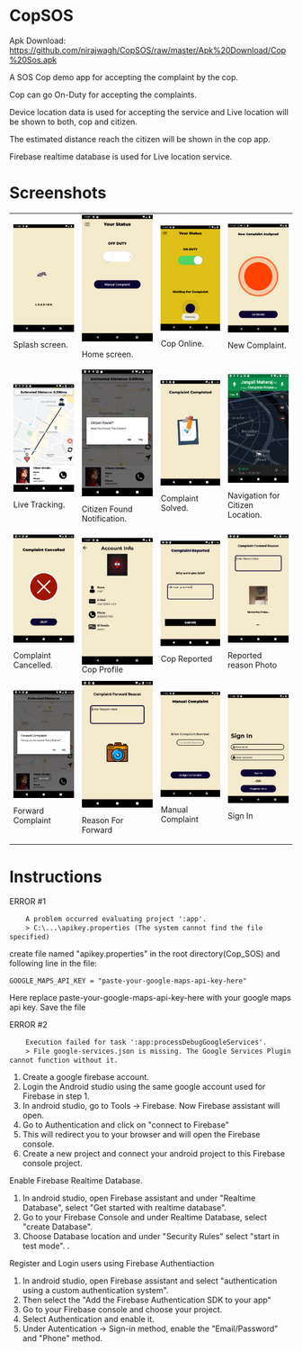 # CopSOS

Apk Download: https://github.com/nirajwagh/CopSOS/raw/master/Apk%20Download/Cop%20Sos.apk

A SOS Cop demo app for accepting the complaint by the cop.

Cop can go On-Duty for accepting the complaints.

Device location data is used for accepting the service and Live location will be shown to both, cop and citizen.

The estimated distance reach the citizen will be shown in the cop app.

Firebase realtime database is used for Live location service.


# Screenshots

<table>
        
  <tr>
  <td>
  <img src="/CopSOS/Screenshots/loading.png" align="top">
  
  Splash screen.
  </td>
  <td>
  <img src="/CopSOS/Screenshots/Cop%20status.png" align="top">
  
  Home screen.
  </td>
  <td>
  <img src="/CopSOS/Screenshots/COp%20Online.png" align="top">
  
  Cop Online.
  </td>
  <td>
  <img src="/CopSOS/Screenshots/new%20complaint%20notification.png" align="top">

  New Complaint.
  </td>
  </tr>
  
  <tr>
  <td>
  <img src="/CopSOS/Screenshots/live%20tracking.png" align="top">
  
  Live Tracking.
  </td>
  <td>
  <img src="/CopSOS/Screenshots/citizen%20found%20notification.png" align="top">
  
  Citizen Found Notification.
  </td>
  <td>
  <img src="/CopSOS/Screenshots/complaint%20solved.png" align="top">
  
  Complaint Solved.
  </td>
  <td>
  <img src="/CopSOS/Screenshots/navigation.png" align="top">
  
  Navigation for Citizen Location.
  </td>
  </tr>

  <tr>
  <td>
  <img src="/CopSOS/Screenshots/compliant%20canceldd.png" align="top">
  
  Complaint Cancelled.
  </td>
  <td>
  <img src="/CopSOS/Screenshots/cop%20profile.png" align="top">
  Cop Profile
  
  </td>
  <td>
  <img src="/CopSOS/Screenshots/cop%20reported.png" align="top">
  
  Cop Reported
  </td>
  <td>
  <img src="/CopSOS/Screenshots/reason%20pic.png" align="top">
  
  Reported reason Photo
  </td>
  
  <tr>
  <td>
  <img src="/CopSOS/Screenshots/forward%20comlaint.png" align="top">
  
  Forward Complaint
  </td>
  <td>
  <img src="/CopSOS/Screenshots/reason%20for%20forward.png" align="top">
  
  Reason For Forward
  </td>
  <td>
  <img src="/CopSOS/Screenshots/manual%20complaint.png" align="top">
  
  Manual Complaint
  </td>
  <td>
  <img src="/CopSOS/Screenshots/Signin.png" align="top">
  
  Sign In

  </td>
  </tr>
  
  
 
  </table>
  
  
  # Instructions
  
  ERROR #1

		A problem occurred evaluating project ':app'.
		> C:\...\apikey.properties (The system cannot find the file specified)


 create file named "apikey.properties" in the root directory(Cop_SOS) and following line in the file:

 	GOOGLE_MAPS_API_KEY = "paste-your-google-maps-api-key-here"

 Here replace paste-your-google-maps-api-key-here with your google maps api key. Save the file  	


ERROR #2

		Execution failed for task ':app:processDebugGoogleServices'.
		> File google-services.json is missing. The Google Services Plugin cannot function without it. 
 	

 1. Create a google firebase account.
 2. Login the Android studio using the same google account used for Firebase in step 1.
 3. In android studio, go to Tools -> Firebase. Now Firebase assistant will open.
 4. Go to Authentication and click on "connect to Firebase"
 5. This will redirect you to your browser and will open the Firebase console.
 6. Create a new project and connect your android project to this Firebase console project.


Enable Firebase Realtime Database.

1. In android studio, open Firebase assistant and under "Realtime Database", select "Get started with realtime database".
1. Go to your Firebase Console and under Realtime Database, select "create Database".
2. Choose Database location and under "Security Rules" select "start in test mode".
. 

Register and Login users using Firebase Authentiaction

1. In android studio, open Firebase assistant and select "authentication using a custom authentication system".
2. Then select the "Add the Firebase Authentication SDK to your app"
1. Go to your Firebase console and choose your project.
2. Select Authentication and enable it.
3. Under Autentication -> Sign-in method, enable the "Email/Password" and "Phone" method.

